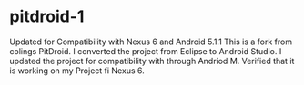 # pitdroid-1
Updated for Compatibility with Nexus 6 and Android 5.1.1
This is a fork from colings PitDroid. 
I converted the project from Eclipse to Android Studio. 
I updated the project for compatibility with through Andriod M. 
Verified that it is working on my Project fi Nexus 6. 
